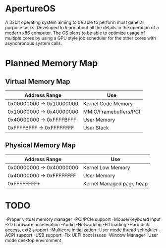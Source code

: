 # ApertureOS
A 32bit operating system aiming to be able to perform most general purpose tasks. Developed to learn about all the details in the operation of a modern x86 computer. The OS plans to be able to optimize usage of multiple cores by using a GPU style job scheduler for the other cores with asynchronous system calls.

# Planned Memory Map
## Virtual Memory Map

Address Range            | Use
------------------------ | ---------------------
0x00000000 -> 0x10000000 | Kernel Code Memory
0x10000000 -> 0x40000000 | MMIO/Framebuffers/PCI
0x40000000 -> 0xFFFFBFFF | User Memory
0xFFFFBFFF -> 0xFFFFFFFF | User Stack

## Physical Memory Map

Address Range            | Use
------------------------ | ------------------------
0x00000000 -> 0x40000000 | Kernel Low Memory
0x40000000 -> 0xFFFFFFFF | User Memory
0xFFFFFFFF+              | Kernel Managed page heap

# TODO
-Proper virtual memory manager 
-PCI/PCIe support 
-Mouse/Keyboard input 
-2D hardware acceleration 
-Audio 
-Networking 
-Elf loading 
-Hard disk access, ext2 support 
-Multicore initialization 
-User mode thread scheduler 
-ACPI support 
-USB support 
-Fix UEFI boot issues 
-Window Manager 
-User mode desktop environment

